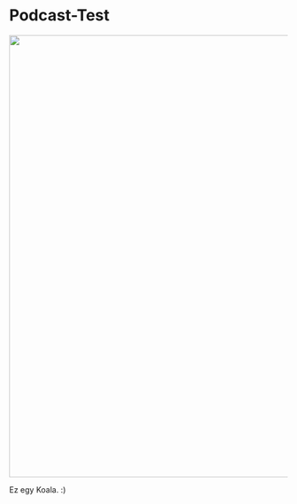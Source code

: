 # Podcast-Test

<img src="https://upload.wikimedia.org/wikipedia/commons/thumb/4/49/Koala_climbing_tree.jpg/800px-Koala_climbing_tree.jpg" width="800">


Ez egy Koala. :)
